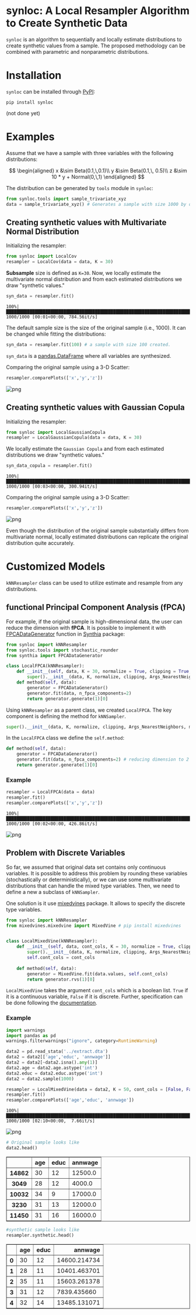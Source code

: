 # synloc: A Local Resampler Algorithm to Create Synthetic Data

`synloc` is an algorithm to sequentially and locally estimate distributions to create synthetic values from a sample. The proposed methodology can be combined with parametric and nonparametric distributions. 

# Installation

`synloc` can be installed through [PyPI](https://pypi.org/):

```
pip install synloc
```
(not done yet)
# Examples

Assume that we have a sample with three variables with the following distributions:

$$
\begin{aligned}
x &\sim Beta(0.1,\,0.1)\\
y &\sim Beta(0.1,\, 0.5)\\
z &\sim 10 * y + Normal(0,\,1)
\end{aligned}
$$

The distribution can be generated by `tools` module in `synloc`:


```python
from synloc.tools import sample_trivariate_xyz
data = sample_trivariate_xyz() # Generates a sample with size 1000 by default. 
```

## Creating synthetic values with Multivariate Normal Distribution

Initializing the resampler:


```python
from synloc import LocalCov
resampler = LocalCov(data = data, K = 30)
```

**Subsample** size is defined as `K=30`. Now, we locally estimate the multivariate normal distribution and from each estimated distributions we draw "synthetic values."


```python
syn_data = resampler.fit() 
```

    100%|███████████████████████████████████████████████████████████████████████████████████████████████████████████| 1000/1000 [00:01<00:00, 784.56it/s]
    

The default sample size is the size of the original sample (i.e., 1000). It can be changed while fitting the distributions:

```python
syn_data = resampler.fit(100) # a sample with size 100 created.
```


`syn_data` is a [pandas.DataFrame](https://pandas.pydata.org/docs/reference/api/pandas.DataFrame.html) where all variables are synthesized. 

Comparing the original sample using a 3-D Scatter:


```python
resampler.comparePlots(['x','y','z'])
```


    
![png](README_files/README_7_0.png)
    


## Creating synthetic values with Gaussian Copula

Initializing the resampler:


```python
from synloc import LocalGaussianCopula
resampler = LocalGaussianCopula(data = data, K = 30)
```

We locally estimate the `Gaussian Copula` and from each estimated distributions we draw "synthetic values."


```python
syn_data_copula = resampler.fit() 
```

    100%|███████████████████████████████████████████████████████████████████████████████████████████████████████████| 1000/1000 [00:03<00:00, 300.94it/s]
    

Comparing the original sample using a 3-D Scatter:


```python
resampler.comparePlots(['x','y','z'])
```

![png](README_files/README_13_0.png)

Even though the distribution of the original sample substantially differs from multivariate normal, locally estimated distributions can replicate the original distribution quite accurately. 

# Customized Models

`kNNResampler` class can be used to utilize estimate and resample from any distributions. 

## functional Principal Component Analysis (fPCA)

For example, if the original sample is high-dimensional data, the user can reduce the dimension with **fPCA**. It is possible to implement it with [FPCADataGenerator](https://dmey.github.io/synthia/fpca.html) function in [Synthia](https://github.com/dmey/synthia) package:


```python
from synloc import kNNResampler
from synloc.tools import stochastic_rounder
from synthia import FPCADataGenerator

class LocalFPCA(kNNResampler):
    def __init__(self, data, K = 30, normalize = True, clipping = True, Args_NearestNeighbors = {}):
        super().__init__(data, K, normalize, clipping, Args_NearestNeighbors, method = self.method)
    def method(self, data):
        generator = FPCADataGenerator()
        generator.fit(data, n_fpca_components=2)
        return generator.generate(1)[0]
```

Using `kNNResampler` as a parent class, we created `LocalFPCA`. The key component is defining the method for `kNNSampler`. 

```python
super().__init__(data, K, normalize, clipping, Args_NearestNeighbors, method = self.method)
```

In the `LocalFPCA` class we define the `self.method`:

```python
def method(self, data):
    generator = FPCADataGenerator()
    generator.fit(data, n_fpca_components=2) # reducing dimension to 2
    return generator.generate(1)[0]
```


### Example


```python
resampler = LocalFPCA(data = data)
resampler.fit()
resampler.comparePlots(['x','y','z'])
```

    100%|███████████████████████████████████████████████████████████████████████████████████████████████████████████| 1000/1000 [00:02<00:00, 426.86it/s]
    


    
![png](README_files/README_17_1.png)
    


## Problem with Discrete Variables

So far, we assumed that original data set contains only continuous variables. It is possible to address this problem by rounding these variables (stochastically or deterministically), or we can use some multivariate distributions that can handle the mixed type variables. Then, we need to define a new a subclass of `kNNSampler`. 

One solution is it use [mixedvines](https://github.com/asnelt/mixedvines) package. It allows to specify the discrete type variables. 


```python
from synloc import kNNResampler
from mixedvines.mixedvine import MixedVine # pip install mixedvines


class LocalMixedVine(kNNResampler):
    def __init__(self, data, cont_cols, K = 30, normalize = True, clipping = True, Args_NearestNeighbors = {}):
        super().__init__(data, K, normalize, clipping, Args_NearestNeighbors, method = self.method)
        self.cont_cols = cont_cols
    
    def method(self, data):
        generator = MixedVine.fit(data.values, self.cont_cols)
        return generator.rvs(1)[0]
```

`LocalMixedVine` takes the argument `cont_cols` which is a boolean list. `True` if it is a continuous variable, `False` if it is discrete. Further, specification can be done following the [documentation](https://mixedvines.readthedocs.io/en/latest/). 

### Example


```python
import warnings
import pandas as pd
warnings.filterwarnings("ignore", category=RuntimeWarning) 

data2 = pd.read_stata('../extract.dta')
data2 = data2[['age','educ', 'annwage']]
data2 = data2[~data2.isna().any(1)]
data2.age = data2.age.astype('int')
data2.educ = data2.educ.astype('int')
data2 = data2.sample(1000)

resampler = LocalMixedVine(data = data2, K = 50, cont_cols = [False, False, True])
resampler.fit()
resampler.comparePlots(['age','educ', 'annwage'])
```

    100%|████████████████████████████████████████████████████████████████████████████████████████████████████████████| 1000/1000 [02:10<00:00,  7.66it/s]
    


    
![png](README_files/README_21_1.png)
    



```python
# Original sample looks like
data2.head()
```




<div>
<style scoped>
    .dataframe tbody tr th:only-of-type {
        vertical-align: middle;
    }

    .dataframe tbody tr th {
        vertical-align: top;
    }

    .dataframe thead th {
        text-align: right;
    }
</style>
<table border="1" class="dataframe">
  <thead>
    <tr style="text-align: right;">
      <th></th>
      <th>age</th>
      <th>educ</th>
      <th>annwage</th>
    </tr>
  </thead>
  <tbody>
    <tr>
      <th>14862</th>
      <td>30</td>
      <td>12</td>
      <td>12500.0</td>
    </tr>
    <tr>
      <th>3049</th>
      <td>28</td>
      <td>12</td>
      <td>4000.0</td>
    </tr>
    <tr>
      <th>10032</th>
      <td>34</td>
      <td>9</td>
      <td>17000.0</td>
    </tr>
    <tr>
      <th>3230</th>
      <td>31</td>
      <td>13</td>
      <td>12000.0</td>
    </tr>
    <tr>
      <th>11450</th>
      <td>31</td>
      <td>16</td>
      <td>16000.0</td>
    </tr>
  </tbody>
</table>
</div>




```python
#synthetic sample looks like
resampler.synthetic.head()
```




<div>
<style scoped>
    .dataframe tbody tr th:only-of-type {
        vertical-align: middle;
    }

    .dataframe tbody tr th {
        vertical-align: top;
    }

    .dataframe thead th {
        text-align: right;
    }
</style>
<table border="1" class="dataframe">
  <thead>
    <tr style="text-align: right;">
      <th></th>
      <th>age</th>
      <th>educ</th>
      <th>annwage</th>
    </tr>
  </thead>
  <tbody>
    <tr>
      <th>0</th>
      <td>30</td>
      <td>12</td>
      <td>14600.214734</td>
    </tr>
    <tr>
      <th>1</th>
      <td>28</td>
      <td>11</td>
      <td>10401.463701</td>
    </tr>
    <tr>
      <th>2</th>
      <td>35</td>
      <td>11</td>
      <td>15603.261378</td>
    </tr>
    <tr>
      <th>3</th>
      <td>31</td>
      <td>12</td>
      <td>7839.435660</td>
    </tr>
    <tr>
      <th>4</th>
      <td>32</td>
      <td>14</td>
      <td>13485.131071</td>
    </tr>
  </tbody>
</table>
</div>


